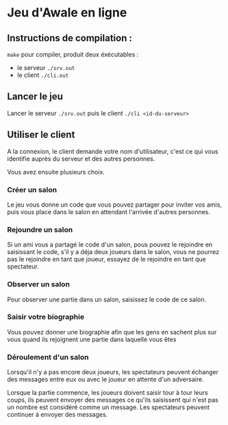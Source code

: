 # Jeu d'Awale en ligne

## Instructions de compilation :

`make` pour compiler, produit deux éxécutables :
 - le serveur `./srv.out`
 - le client `./cli.out`

## Lancer le jeu

Lancer le serveur `./srv.out` puis le client `./cli <id-du-serveur>`

## Utiliser le client

A la connexion, le client demande votre nom d'utilisateur, c'est ce qui vous identifie auprès du serveur et des autres personnes.

Vous avez ensuite plusieurs choix.

### Créer un salon

Le jeu vous donne un code que vous pouvez partager pour inviter vos amis, puis vous place dans le salon en attendant l'arrivée d'autres personnes.

### Rejoundre un salon

Si un ami vous a partagé le code d'un salon, pous pouvez le rejoindre en saisissant le code, s'il y a déja deux joueurs dans le salon, vous ne pourrez pas le rejoindre en tant que joueur, essayez de le rejoindre en tant que spectateur.

### Observer un salon

Pour observer une partie dans un salon, saisissez le code de ce salon.

### Saisir votre biographie

Vous pouvez donner une biographie afin que les gens en sachent plus sur vous quand ils rejoignent une partie dans laquelle vous êtes 

### Déroulement d'un salon

Lorsqu'il n'y a pas encore deux joueurs, les spectateurs peuvent échanger des messages entre eux ou avec le joueur en attente d'un adversaire.

Lorsque la partie commence, les joueurs doivent saisir tour à tour leurs coups, ils peuvent envoyer des messages ce qu'ils saisissent qui n'est pas un nombre est considéré comme un message.
Les spectateurs peuvent continuer à envoyer des messages.

